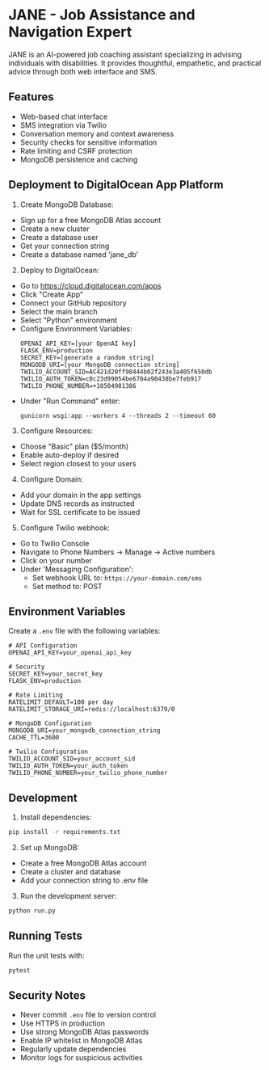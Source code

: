 # JANE - Job Assistance and Navigation Expert

JANE is an AI-powered job coaching assistant specializing in advising individuals with disabilities. It provides thoughtful, empathetic, and practical advice through both web interface and SMS.

## Features

- Web-based chat interface
- SMS integration via Twilio
- Conversation memory and context awareness
- Security checks for sensitive information
- Rate limiting and CSRF protection
- MongoDB persistence and caching

## Deployment to DigitalOcean App Platform

1. Create MongoDB Database:
- Sign up for a free MongoDB Atlas account
- Create a new cluster
- Create a database user
- Get your connection string
- Create a database named 'jane_db'

2. Deploy to DigitalOcean:
- Go to https://cloud.digitalocean.com/apps
- Click "Create App"
- Connect your GitHub repository
- Select the main branch
- Select "Python" environment
- Configure Environment Variables:
  ```
  OPENAI_API_KEY=[your OpenAI key]
  FLASK_ENV=production
  SECRET_KEY=[generate a random string]
  MONGODB_URI=[your MongoDB connection string]
  TWILIO_ACCOUNT_SID=AC421d20ff98444b02f243e3a405f650db
  TWILIO_AUTH_TOKEN=c0c23d99054be6704a90438be7feb917
  TWILIO_PHONE_NUMBER=+18504981386
  ```
- Under "Run Command" enter:
  ```
  gunicorn wsgi:app --workers 4 --threads 2 --timeout 60
  ```

3. Configure Resources:
- Choose "Basic" plan ($5/month)
- Enable auto-deploy if desired
- Select region closest to your users

4. Configure Domain:
- Add your domain in the app settings
- Update DNS records as instructed
- Wait for SSL certificate to be issued

5. Configure Twilio webhook:
- Go to Twilio Console
- Navigate to Phone Numbers → Manage → Active numbers
- Click on your number
- Under 'Messaging Configuration':
  - Set webhook URL to: `https://your-domain.com/sms`
  - Set method to: POST

## Environment Variables

Create a `.env` file with the following variables:

```
# API Configuration
OPENAI_API_KEY=your_openai_api_key

# Security
SECRET_KEY=your_secret_key
FLASK_ENV=production

# Rate Limiting
RATELIMIT_DEFAULT=100 per day
RATELIMIT_STORAGE_URI=redis://localhost:6379/0

# MongoDB Configuration
MONGODB_URI=your_mongodb_connection_string
CACHE_TTL=3600

# Twilio Configuration
TWILIO_ACCOUNT_SID=your_account_sid
TWILIO_AUTH_TOKEN=your_auth_token
TWILIO_PHONE_NUMBER=your_twilio_phone_number
```

## Development

1. Install dependencies:
```bash
pip install -r requirements.txt
```

2. Set up MongoDB:
- Create a free MongoDB Atlas account
- Create a cluster and database
- Add your connection string to .env file

3. Run the development server:
```bash
python run.py
```
## Running Tests

Run the unit tests with:
```bash
pytest
```


## Security Notes

- Never commit `.env` file to version control
- Use HTTPS in production
- Use strong MongoDB Atlas passwords
- Enable IP whitelist in MongoDB Atlas
- Regularly update dependencies
- Monitor logs for suspicious activities
